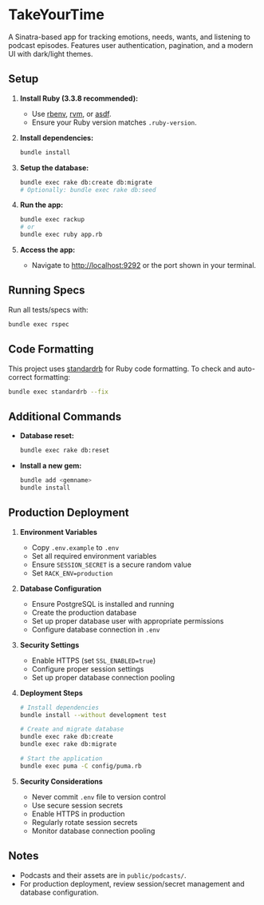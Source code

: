 # TakeYourTime

A Sinatra-based app for tracking emotions, needs, wants, and listening to podcast episodes. Features user authentication, pagination, and a modern UI with dark/light themes.

## Setup

1. **Install Ruby (3.3.8 recommended):**
   - Use [rbenv](https://github.com/rbenv/rbenv), [rvm](https://rvm.io/), or [asdf](https://asdf-vm.com/).
   - Ensure your Ruby version matches `.ruby-version`.

2. **Install dependencies:**
   ```sh
   bundle install
   ```

3. **Setup the database:**
   ```sh
   bundle exec rake db:create db:migrate
   # Optionally: bundle exec rake db:seed
   ```

4. **Run the app:**
   ```sh
   bundle exec rackup
   # or
   bundle exec ruby app.rb
   ```

5. **Access the app:**
   - Navigate to [http://localhost:9292](http://localhost:9292) or the port shown in your terminal.

## Running Specs

Run all tests/specs with:
```sh
bundle exec rspec
```

## Code Formatting

This project uses [standardrb](https://github.com/standardrb/standard) for Ruby code formatting. To check and auto-correct formatting:

```sh
bundle exec standardrb --fix
```

## Additional Commands

- **Database reset:**
  ```sh
  bundle exec rake db:reset
  ```
- **Install a new gem:**
  ```sh
  bundle add <gemname>
  bundle install
  ```

## Production Deployment

1. **Environment Variables**
   - Copy `.env.example` to `.env`
   - Set all required environment variables
   - Ensure `SESSION_SECRET` is a secure random value
   - Set `RACK_ENV=production`

2. **Database Configuration**
   - Ensure PostgreSQL is installed and running
   - Create the production database
   - Set up proper database user with appropriate permissions
   - Configure database connection in `.env`

3. **Security Settings**
   - Enable HTTPS (set `SSL_ENABLED=true`)
   - Configure proper session settings
   - Set up proper database connection pooling

4. **Deployment Steps**
   ```sh
   # Install dependencies
   bundle install --without development test
   
   # Create and migrate database
   bundle exec rake db:create
   bundle exec rake db:migrate
   
   # Start the application
   bundle exec puma -C config/puma.rb
   ```

5. **Security Considerations**
   - Never commit `.env` file to version control
   - Use secure session secrets
   - Enable HTTPS in production
   - Regularly rotate session secrets
   - Monitor database connection pooling

## Notes
- Podcasts and their assets are in `public/podcasts/`.
- For production deployment, review session/secret management and database configuration.
